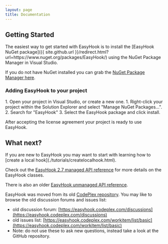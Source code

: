 ```yaml
---
layout: page
title: Documentation
---
```

<h2>Getting Started</h2>
The easiest way to get started with EasyHook is to install the [EasyHook NuGet package]({{ site.github.url }}/redirect.html?url=https://www.nuget.org/packages/EasyHook/) using the NuGet Package Manager in Visual Studio. 

If you do not have NuGet installed you can grab the [NuGet Package Manager here](https://www.nuget.org/).

<h3>Adding EasyHook to your project</h3>
 1. Open your  project in Visual Studio, or create a new one. 
 1. Right-click your project within the Solution Explorer and select "Manage NuGet Packages...".
 2. Search for "EasyHook"
 3. Select the EasyHook package and click install.

After accepting the license agreement your project is ready to use EasyHook.

<h2>What next?</h2>
If you are new to EasyHook you may want to start with learning how to [create a local hook](./tutorials/createlocalhook.html).

Check out the [EasyHook 2.7 managed API reference](./api/) for more details on the EasyHook classes.

There is also an older [EasyHook unmanaged API reference](./download.html?url=./downloads/EasyHook26UnmanagedAPI.pdf).

EasyHook was moved from its old [CodePlex repository](https://easyhook.codeplex.com/). You may like to browse the old discussion forums and issues list:

* old discussion forum: [https://easyhook.codeplex.com/discussions](https://easyhook.codeplex.com/discussions)
* old issues list: [https://easyhook.codeplex.com/workitem/list/basic](https://easyhook.codeplex.com/workitem/list/basic)
* Note: do not use these to ask new questions, instead take a look at the GitHub repository.



